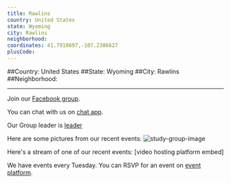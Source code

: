 ```yaml
---
title: Rawlins
country: United States
state: Wyoming
city: Rawlins
neighborhood: 
coordinates: 41.7910697,-107.2386627
plusCode:
---
```


##Country: United States
##State: Wyoming
##City: Rawlins
##Neighborhood: 
*****
Join our [Facebook group](https://www.facebook.com/groups/free.code.camp.rawlins.wyoming/).

You can chat with us on [chat app]().

Our Group leader is [leader]()

Here are some pictures from our recent events:
![study-group-image]()

Here's a stream of one of our recent events:
[video hosting platform embed]

We have events every Tuesday. You can RSVP for an event on [event platform]().
